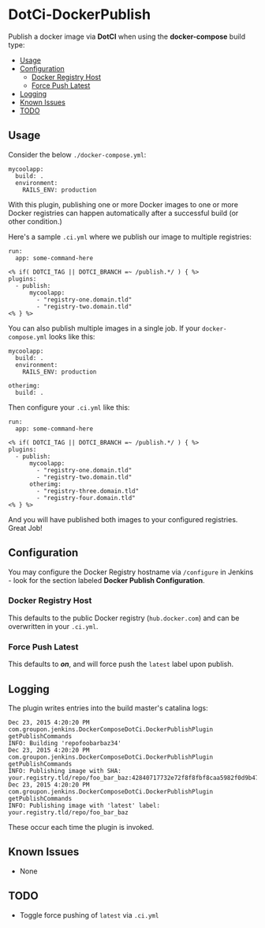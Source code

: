 # DotCi-DockerPublish

Publish a docker image via **DotCI** when using the **docker-compose** build type:

* [Usage](#usage)
* [Configuration](#configuration)
  * [Docker Registry Host](#docker-registry-host)
  * [Force Push Latest](#force-push-latest)
* [Logging](#logging)
* [Known Issues](#known-issues)
* [TODO](#todo)

## Usage

Consider the below `./docker-compose.yml`:

    mycoolapp:
      build: .
      environment:
        RAILS_ENV: production

With this plugin, publishing one or more Docker images to one or more Docker registries can happen automatically after a successful build (or other condition.)

Here's a sample `.ci.yml` where we publish our image to multiple registries:

	run:
	  app: some-command-here
	
	<% if( DOTCI_TAG || DOTCI_BRANCH =~ /publish.*/ ) { %>
	plugins:
	  - publish:
	      mycoolapp:
	        - "registry-one.domain.tld"
	        - "registry-two.domain.tld"
	<% } %>

You can also publish multiple images in a single job. If your `docker-compose.yml` looks like this:

	mycoolapp:
	  build: .
	  environment:
	    RAILS_ENV: production

	otherimg:
	  build: .

Then configure your `.ci.yml` like this:

	run:
	  app: some-command-here
	
	<% if( DOTCI_TAG || DOTCI_BRANCH =~ /publish.*/ ) { %>
	plugins:
	  - publish:
	      mycoolapp:
	        - "registry-one.domain.tld"
	        - "registry-two.domain.tld"
	      otherimg:
	        - "registry-three.domain.tld"
	        - "registry-four.domain.tld"
	<% } %>

And you will have published both images to your configured registries. Great Job!

## Configuration

You may configure the Docker Registry hostname via `/configure` in Jenkins - look for the section labeled **Docker Publish Configuration**.

### Docker Registry Host

This defaults to the public Docker registry (`hub.docker.com`) and can be overwritten in your `.ci.yml`.

### Force Push Latest

This defaults to ***on***, and will force push the `latest` label upon publish.

## Logging

The plugin writes entries into the build master's catalina logs:

    Dec 23, 2015 4:20:20 PM com.groupon.jenkins.DockerComposeDotCi.DockerPublishPlugin getPublishCommands
    INFO: Building 'repofoobarbaz34'
    Dec 23, 2015 4:20:20 PM com.groupon.jenkins.DockerComposeDotCi.DockerPublishPlugin getPublishCommands
    INFO: Publishing image with SHA: your.registry.tld/repo/foo_bar_baz:42840717732e72f8f8fbf8caa5982f0d9b47e372
    Dec 23, 2015 4:20:20 PM com.groupon.jenkins.DockerComposeDotCi.DockerPublishPlugin getPublishCommands
    INFO: Publishing image with 'latest' label: your.registry.tld/repo/foo_bar_baz

These occur each time the plugin is invoked.

## Known Issues

  * None

## TODO

  * Toggle force pushing of `latest` via `.ci.yml`
